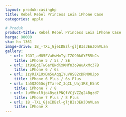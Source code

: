 ```yaml
---
layout: produk-casinghp
title: Rebel Rebel Princess Leia iPhone Case
categories: apple

# Produk
product-title: Rebel Rebel Princess Leia iPhone Case
harga: 90000
sku: hn-1361
image-drive: 1B_-TXL_GjeIDBzl-gljBIs3EWJOnVLan
gallery:
  - url: 1GOI_aM85EVaHwMmTyLTZO90k0YF55bCs
    title: iPhone 5 / 5s / SE
  - url: 1t9sEgiTwGaYBNdKxKMfn3o9WuAxMc37B
    title: iPhone 6 / 6s
  - url: 1zyRJX1OxDm5uAqqIYuVHS82cDRM0UJpo
    title: iPhone 6 Plus / 6s Plus
  - url: 1a5Q2O5GojTTareZ_3qCL_Uaj1R8_E5nX
    title: iPhone 7 / 8
  - url: 1uMMnxlRjo4ByqiPNQfVCjVZZg24Bgzd7
    title: iPhone 7 Plus / 8 Plus
  - url: 1B_-TXL_GjeIDBzl-gljBIs3EWJOnVLan
    title: iPhone X
---
```

